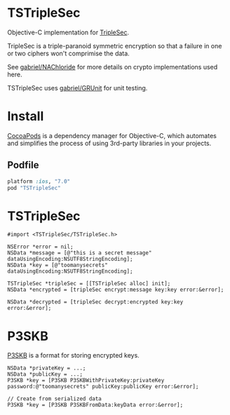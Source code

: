 TSTripleSec
===========

Objective-C implementation for [TripleSec](https://keybase.io/triplesec). 

TripleSec is a triple-paranoid symmetric encryption so that a failure in one or two ciphers won't comprimise the data.

See [gabriel/NAChloride](https://github.com/gabriel/NAChloride) for more details on crypto implementations used here.

TSTripleSec uses [gabriel/GRUnit](https://github.com/gabriel/GRUnit) for unit testing.

# Install

[CocoaPods](http://cocoapods.org) is a dependency manager for Objective-C, which automates and simplifies the process of using 3rd-party libraries in your projects.

## Podfile

```ruby
platform :ios, "7.0"
pod "TSTripleSec"
```

# TSTripleSec

```objc
#import <TSTripleSec/TSTripleSec.h>

NSError *error = nil;
NSData *message = [@"this is a secret message" dataUsingEncoding:NSUTF8StringEncoding];
NSData *key = [@"toomanysecrets" dataUsingEncoding:NSUTF8StringEncoding];

TSTripleSec *tripleSec = [[TSTripleSec alloc] init];
NSData *encrypted = [tripleSec encrypt:message key:key error:&error];

NSData *decrypted = [tripleSec decrypt:encrypted key:key error:&error];
```

# P3SKB

[P3SKB](https://keybase.io/docs/api/1.0/p3skb_format) is a format for storing encrypted keys.

```objc
NSData *privateKey = ...;
NSData *publicKey = ...;
P3SKB *key = [P3SKB P3SKBWithPrivateKey:privateKey password:@"toomanysecrets" publicKey:publicKey error:&error];

// Create from serialized data
P3SKB *key = [P3SKB P3SKBFromData:keyData error:&error];
```
